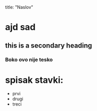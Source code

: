title: "Naslov"

# ajd sad
## this is a secondary heading
### Boko ovo nije tesko

# spisak stavki:
* prvi
* drugi
* treci
